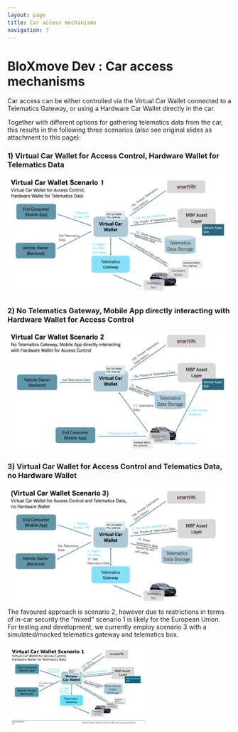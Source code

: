 ```yaml
---
layout: page
title: Car access mechanisms
navigation: 7
---
```



# BloXmove Dev : Car access mechanisms

Car access can be either controlled via the Virtual Car Wallet connected to a Telematics Gateway, or using a Hardware Car Wallet directly in the car.

Together with different options for gathering telematics data from the car, this results in the following three scenarios (also see original slides as attachment to this page):


### 1) Virtual Car Wallet for Access Control, Hardware Wallet for Telematics Data
![This is an image](attachments/1812397679.png)
### 2) No Telematics Gateway, Mobile App directly interacting with Hardware Wallet for Access Control
![This is an image](attachments/1812332143.png)
### 3) Virtual Car Wallet for Access Control and Telematics Data, no Hardware Wallet
![This is an image](attachments/1812168301.png)
The favoured approach is scenario 2, however due to restrictions in terms of in-car security the “mixed” scenario 1 is likely for the European Union. For testing and development, we currently employ scenario 3 with a simulated/mocked telematics gateway and telematics box.

[![This is an image](attachments/1812233848.jpg)](attachments/1812233848.jpg)

